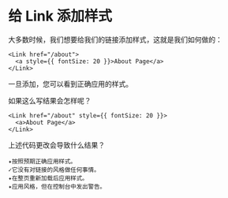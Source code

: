 # 给 Link 添加样式

大多数时候，我们想要给我们的链接添加样式，这就是我们如何做的：

```
<Link href="/about">
  <a style={{ fontSize: 20 }}>About Page</a>
</Link>
```

一旦添加，您可以看到正确应用的样式。

如果这么写结果会怎样呢？

```
<Link href="/about" style={{ fontSize: 20 }}>
  <a>About Page</a>
</Link>
```

上述代码更改会导致什么结果？

```
✦按照预期正确应用样式。
✓它没有对链接的风格做任何事情。
✦在整页重新加载后应用样式。
✦应用风格，但在控制台中发出警告。
```
